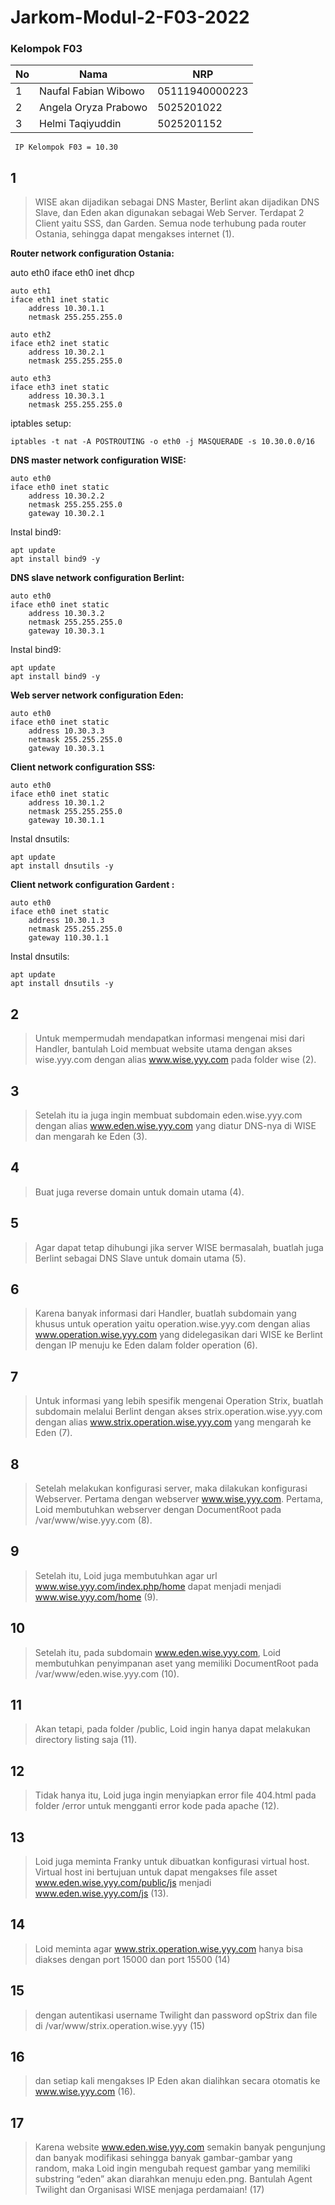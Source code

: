 # Jarkom-Modul-2-F03-2022

### Kelompok F03

| **No** | **Nama**                   | **NRP**    |
| ------ | -------------------------- | ---------- |
| 1      | Naufal Fabian Wibowo    | 05111940000223 |
| 2      | Angela Oryza Prabowo          | 5025201022 |
| 3      | Helmi Taqiyuddin | 5025201152 |

``` IP Kelompok F03 = 10.30``` 


## 1
> WISE akan dijadikan sebagai DNS Master, Berlint akan dijadikan DNS Slave, dan Eden akan digunakan sebagai Web Server. Terdapat 2 Client yaitu SSS, dan Garden. Semua node terhubung pada router Ostania, sehingga dapat mengakses internet (1).

**Router network configuration Ostania:**

auto eth0
iface eth0 inet dhcp
```
auto eth1
iface eth1 inet static
	address 10.30.1.1
	netmask 255.255.255.0

auto eth2
iface eth2 inet static
	address 10.30.2.1
	netmask 255.255.255.0

auto eth3
iface eth3 inet static
	address 10.30.3.1
	netmask 255.255.255.0
```

iptables setup:
```
iptables -t nat -A POSTROUTING -o eth0 -j MASQUERADE -s 10.30.0.0/16
```


**DNS master network configuration WISE:**
```
auto eth0
iface eth0 inet static
	address 10.30.2.2
	netmask 255.255.255.0
	gateway 10.30.2.1
```

Instal bind9:
```
apt update
apt install bind9 -y
```


**DNS slave network configuration Berlint:**
```
auto eth0
iface eth0 inet static
	address 10.30.3.2
	netmask 255.255.255.0
	gateway 10.30.3.1
```

Instal bind9:
```
apt update
apt install bind9 -y
```


**Web server network configuration Eden:**

```
auto eth0
iface eth0 inet static
	address 10.30.3.3
	netmask 255.255.255.0
	gateway 10.30.3.1
```


**Client network configuration SSS:**
```
auto eth0
iface eth0 inet static
	address 10.30.1.2
	netmask 255.255.255.0
	gateway 10.30.1.1
```

Instal dnsutils:
```
apt update
apt install dnsutils -y
```


**Client network configuration Gardent :**
```
auto eth0
iface eth0 inet static
	address 10.30.1.3
	netmask 255.255.255.0
	gateway 110.30.1.1
```

Instal dnsutils:

```
apt update
apt install dnsutils -y
```



## 2
> Untuk mempermudah mendapatkan informasi mengenai misi dari Handler, bantulah Loid membuat website utama dengan akses wise.yyy.com dengan alias www.wise.yyy.com pada folder wise (2).

## 3
> Setelah itu ia juga ingin membuat subdomain eden.wise.yyy.com dengan alias www.eden.wise.yyy.com yang diatur DNS-nya di WISE dan mengarah ke Eden (3).

## 4
> Buat juga reverse domain untuk domain utama (4).

## 5
> Agar dapat tetap dihubungi jika server WISE bermasalah, buatlah juga Berlint sebagai DNS Slave untuk domain utama (5).

## 6
> Karena banyak informasi dari Handler, buatlah subdomain yang khusus untuk operation yaitu operation.wise.yyy.com dengan alias www.operation.wise.yyy.com yang didelegasikan dari WISE ke Berlint dengan IP menuju ke Eden dalam folder operation (6).

## 7 
> Untuk informasi yang lebih spesifik mengenai Operation Strix, buatlah subdomain melalui Berlint dengan akses strix.operation.wise.yyy.com dengan alias www.strix.operation.wise.yyy.com yang mengarah ke Eden (7).

## 8 
> Setelah melakukan konfigurasi server, maka dilakukan konfigurasi Webserver. Pertama dengan webserver www.wise.yyy.com. Pertama, Loid membutuhkan webserver dengan DocumentRoot pada /var/www/wise.yyy.com (8).

## 9
> Setelah itu, Loid juga membutuhkan agar url www.wise.yyy.com/index.php/home dapat menjadi menjadi www.wise.yyy.com/home (9).

## 10
> Setelah itu, pada subdomain www.eden.wise.yyy.com, Loid membutuhkan penyimpanan aset yang memiliki DocumentRoot pada /var/www/eden.wise.yyy.com (10). 

## 11
> Akan tetapi, pada folder /public, Loid ingin hanya dapat melakukan directory listing saja (11). 

## 12
> Tidak hanya itu, Loid juga ingin menyiapkan error file 404.html pada folder /error untuk mengganti error kode pada apache (12).

## 13
>  Loid juga meminta Franky untuk dibuatkan konfigurasi virtual host. Virtual host ini bertujuan untuk dapat mengakses file asset www.eden.wise.yyy.com/public/js menjadi www.eden.wise.yyy.com/js (13).

## 14
> Loid meminta agar www.strix.operation.wise.yyy.com hanya bisa diakses dengan port 15000 dan port 15500 (14) 

## 15
> dengan autentikasi username Twilight dan password opStrix dan file di /var/www/strix.operation.wise.yyy (15) 

## 16
> dan setiap kali mengakses IP Eden akan dialihkan secara otomatis ke www.wise.yyy.com (16).

## 17
> Karena website www.eden.wise.yyy.com semakin banyak pengunjung dan banyak modifikasi sehingga banyak gambar-gambar yang random, maka Loid ingin mengubah request gambar yang memiliki substring “eden” akan diarahkan menuju eden.png. Bantulah Agent Twilight dan Organisasi WISE menjaga perdamaian! (17)
